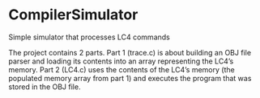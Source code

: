 # CompilerSimulator
Simple simulator that processes LC4 commands

The project contains 2 parts. Part 1 (trace.c) is about building an OBJ file parser and loading its contents into an array 
representing the LC4’s memory. Part 2 (LC4.c) uses the contents of the LC4’s memory (the populated memory array from part 1) 
and executes the program that was stored in the OBJ file. 
